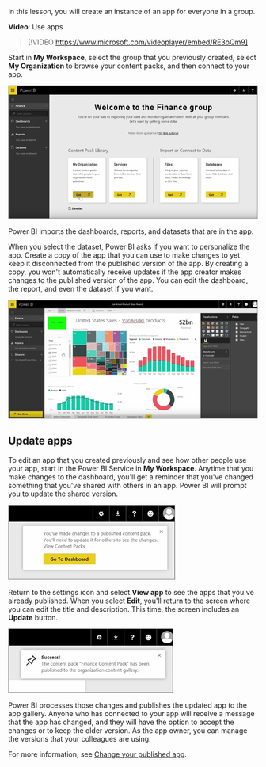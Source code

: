 In this lesson, you will create an instance of an app for everyone in a group.

**Video**: Use apps
> [!VIDEO https://www.microsoft.com/videoplayer/embed/RE3oQm9]

Start in **My Workspace**, select the group that you previously created, select **My Organization** to browse your content packs, and then connect to your app.

![Screenshot of the sample, "Welcome to the Finance Group" app.](../media/pbi-learn06-03myorgcontpk.png)

Power BI imports the dashboards, reports, and datasets that are in the app.

When you select the dataset, Power BI asks if you want to personalize the app. Create a copy of the app that you can use to make changes to yet keep it disconnected from the published version of the app. By creating a copy, you won't automatically receive updates if the app creator makes changes to the published version of the app. You can edit the dashboard, the report, and even the dataset if you want.

![Screenshot of an imported dashboard.](../media/pbi-learn06-03editreport.png)

## Update apps

To edit an app that you created previously and see how other people use your app, start in the Power BI Service in **My Workspace**. Anytime that you make changes to the dashboard, you'll get a reminder that you've changed something that you've shared with others in an app. Power BI will prompt you to update the shared version.

![Notification that you've made changes to a published app.](../media/pbi-learn06-04uvmadechanges.png)

Return to the settings icon and select **View app** to see the apps that you've already published. When you select **Edit**, you'll return to the screen where you can edit the title and description. This time, the screen includes an **Update** button.

![Screenshot of the success notice after updating an app.](../media/pbi-learn06-04contpksuccess.png)

Power BI processes those changes and publishes the updated app to the app gallery. Anyone who has connected to your app will receive a message that the app has changed, and they will have the option to accept the changes or to keep the older version. As the app owner, you can manage the versions that your colleagues are using.

For more information, see [Change your published app](https://docs.microsoft.com/power-bi/service-create-distribute-apps#change-your-published-app).

